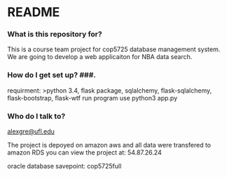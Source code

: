 # README #

### What is this repository for? ###
This is a course team project for cop5725 database management system. We are going to develop a web applicaiton for NBA data search.

### How do I get set up? ###.
requirment: >python 3.4, flask package, sqlalchemy, flask-sqlalchemy, flask-bootstrap, flask-wtf
run program use python3 app.py

### Who do I talk to? ###
alexgre@ufl.edu

The project is depoyed on amazon aws and all data were transfered to amazon RDS
you can view the project at:
54.87.26.24

oracle database savepoint: cop5725full
